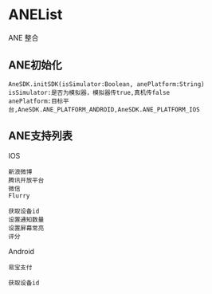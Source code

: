 ANEList
=======

ANE 整合

ANE初始化
--------
```
AneSDK.initSDK(isSimulator:Boolean, anePlatform:String)
isSimulator:是否为模拟器，模拟器传true,真机传false
anePlatform:目标平台,AneSDK.ANE_PLATFORM_ANDROID,AneSDK.ANE_PLATFORM_IOS
```		
ANE支持列表
----------

IOS
```
新浪微博
腾讯开放平台
微信
Flurry
		
获取设备id
设置通知数量
设置屏幕常亮
评分
```

Android
```
易宝支付
		
获取设备id
```